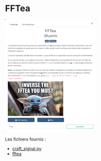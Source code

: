 # FFTea

<img alt="énoncé du challenge" src="enonce.png" width=300>

Les fichiers fournis :
- [craft_signal.py](craft_signal.py)
- [fftea](fftea)
